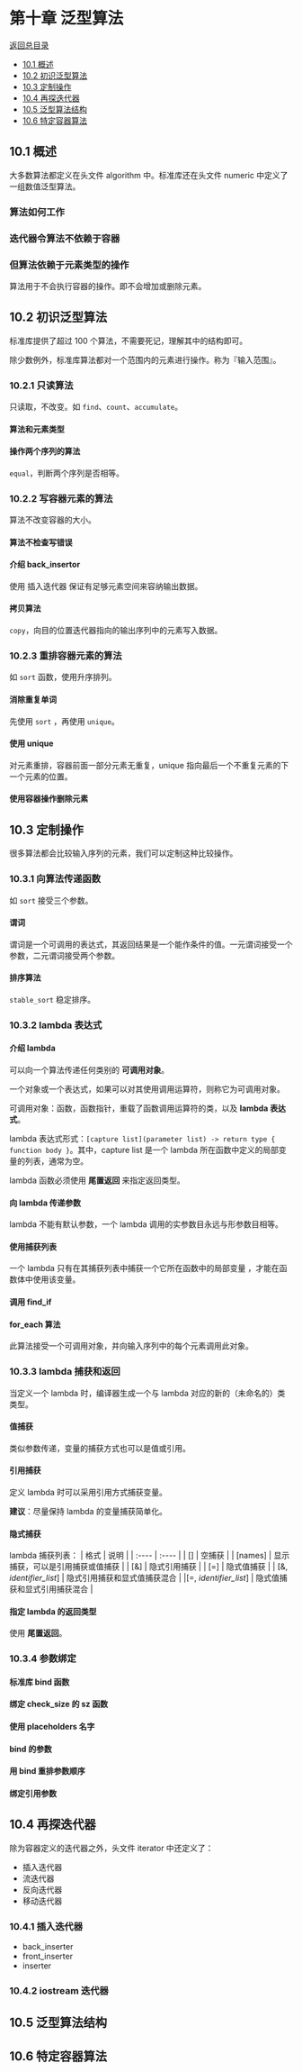 # 第十章 泛型算法

[返回总目录](../../README.md)

+ [10.1 概述](#10.1-概述)
+ [10.2 初识泛型算法](#10.2-初识泛型算法)
+ [10.3 定制操作](#10.3-定制操作)
+ [10.4 再探迭代器](#10.4-再探迭代器)
+ [10.5 泛型算法结构](#10.5-泛型算法结构)
+ [10.6 特定容器算法](#10.6-特定容器算法)

## 10.1 概述

大多数算法都定义在头文件 algorithm 中。标准库还在头文件 numeric 中定义了一组数值泛型算法。

### 算法如何工作

### 迭代器令算法不依赖于容器

### 但算法依赖于元素类型的操作

算法用于不会执行容器的操作。即不会增加或删除元素。

## 10.2 初识泛型算法

标准库提供了超过 100 个算法，不需要死记，理解其中的结构即可。

除少数例外，标准库算法都对一个范围内的元素进行操作。称为『输入范围』。

### 10.2.1 只读算法

只读取，不改变。如 `find`、`count`、`accumulate`。

#### 算法和元素类型

#### 操作两个序列的算法

`equal`，判断两个序列是否相等。

### 10.2.2 写容器元素的算法

算法不改变容器的大小。

#### 算法不检查写错误

#### 介绍 back_insertor

使用 插入迭代器 保证有足够元素空间来容纳输出数据。

#### 拷贝算法

`copy`，向目的位置迭代器指向的输出序列中的元素写入数据。

### 10.2.3 重排容器元素的算法

如 `sort` 函数，使用升序排列。

#### 消除重复单词

先使用 `sort` ，再使用 `unique`。

#### 使用 unique

对元素重排，容器前面一部分元素无重复，unique 指向最后一个不重复元素的下一个元素的位置。

#### 使用容器操作删除元素

## 10.3 定制操作

很多算法都会比较输入序列的元素，我们可以定制这种比较操作。

### 10.3.1 向算法传递函数

如 `sort` 接受三个参数。

#### 谓词

谓词是一个可调用的表达式，其返回结果是一个能作条件的值。一元谓词接受一个参数，二元谓词接受两个参数。

#### 排序算法

`stable_sort` 稳定排序。

### 10.3.2 lambda 表达式

#### 介绍 lambda

可以向一个算法传递任何类别的 **可调用对象**。

一个对象或一个表达式，如果可以对其使用调用运算符，则称它为可调用对象。

可调用对象：函数，函数指针，重载了函数调用运算符的类，以及 **lambda 表达式**。

lambda 表达式形式：`[capture list](parameter list) -> return type { function body }`。其中，capture list 是一个 lambda 所在函数中定义的局部变量的列表，通常为空。

lambda 函数必须使用 **尾置返回** 来指定返回类型。

#### 向 lambda 传递参数

lambda 不能有默认参数，一个 lambda 调用的实参数目永远与形参数目相等。

#### 使用捕获列表

一个 lambda 只有在其捕获列表中捕获一个它所在函数中的局部变量 ，才能在函数体中使用该变量。

#### 调用 find_if

#### for_each 算法

此算法接受一个可调用对象，并向输入序列中的每个元素调用此对象。

### 10.3.3 lambda 捕获和返回

当定义一个 lambda 时，编译器生成一个与 lambda 对应的新的（未命名的）类类型。

#### 值捕获

类似参数传递，变量的捕获方式也可以是值或引用。

#### 引用捕获

定义 lambda 时可以采用引用方式捕获变量。

**建议**：尽量保持 lambda 的变量捕获简单化。

#### 隐式捕获

lambda 捕获列表：
| 格式 | 说明 |
| :---- | :---- |
| [] | 空捕获 |
| [names] | 显示捕获，可以是引用捕获或值捕获 |
| [&] | 隐式引用捕获 |
| [=] | 隐式值捕获 |
| [&, *identifier_list*] | 隐式引用捕获和显式值捕获混合 |
|[=, *identifier_list*] | 隐式值捕获和显式引用捕获混合 |

#### 指定 lambda 的返回类型

使用 **尾置返回**。

### 10.3.4 参数绑定

#### 标准库 bind 函数

#### 绑定 check_size 的 sz 函数

#### 使用 placeholders 名字

#### bind 的参数

#### 用 bind 重排参数顺序

#### 绑定引用参数

## 10.4 再探迭代器

除为容器定义的迭代器之外，头文件 iterator 中还定义了：

+ 插入迭代器
+ 流迭代器
+ 反向迭代器
+ 移动迭代器

### 10.4.1 插入迭代器

+ back_inserter
+ front_inserter
+ inserter

### 10.4.2 iostream 迭代器

## 10.5 泛型算法结构

## 10.6 特定容器算法
